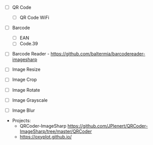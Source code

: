 ﻿



- [ ] QR Code
  - [ ] QR Code WiFi
- [ ] Barcode
  - [ ] EAN
  - [ ] Code.39
- [ ] Barcode Reader - https://github.com/baltermia/barcodereader-imagesharp
- [ ] Image Resize
- [ ] Image Crop
- [ ] Image Rotate
- [ ] Image Grayscale
- [ ] Image Blur



- Projects:
  - QRCoder-ImageSharp https://github.com/JPlenert/QRCoder-ImageSharp/tree/master/QRCoder
  - https://oxyplot.github.io/